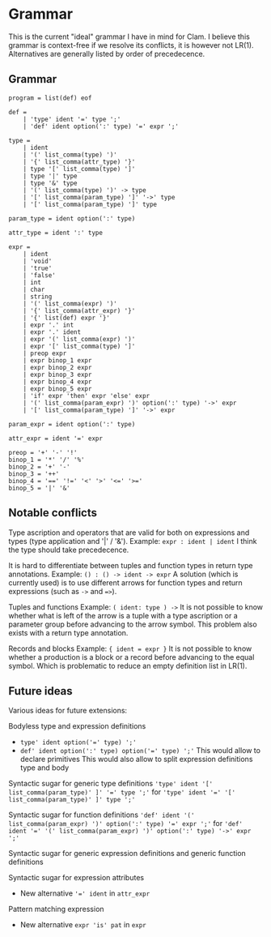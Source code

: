 # Grammar

This is the current "ideal" grammar I have in mind for Clam. I believe this grammar is context-free if we resolve its conflicts, it is however not LR(1). Alternatives are generally listed by order of precedecence.

## Grammar

```
program = list(def) eof

def =
    | 'type' ident '=' type ';'
    | 'def' ident option(':' type) '=' expr ';'

type =
    | ident
    | '(' list_comma(type) ')'
    | '{' list_comma(attr_type) '}'
    | type '[' list_comma(type) ']'
    | type '|' type
    | type '&' type
    | '(' list_comma(type) ')' -> type
    | '[' list_comma(param_type) ']' '->' type
    | '[' list_comma(param_type) ']' type

param_type = ident option(':' type)

attr_type = ident ':' type

expr =
    | ident
    | 'void'
    | 'true'
    | 'false'
    | int
    | char
    | string
    | '(' list_comma(expr) ')'
    | '{' list_comma(attr_expr) '}'
    | '{' list(def) expr '}'
    | expr '.' int
    | expr '.' ident
    | expr '(' list_comma(expr) ')'
    | expr '[' list_comma(type) ']'
    | preop expr
    | expr binop_1 expr
    | expr binop_2 expr
    | expr binop_3 expr
    | expr binop_4 expr
    | expr binop_5 expr
    | 'if' expr 'then' expr 'else' expr
    | '(' list_comma(param_expr) ')' option(':' type) '->' expr
    | '[' list_comma(param_type) ']' '->' expr

param_expr = ident option(':' type)

attr_expr = ident '=' expr

preop = '+' '-' '!'
binop_1 = '*' '/' '%'
binop_2 = '+' '-'
binop_3 = '++'
binop_4 = '==' '!=' '<' '>' '<=' '>='
binop_5 = '|' '&'
```

## Notable conflicts

Type ascription and operators that are valid for both on expressions and types (type application and '|' / '&').
Example: `expr : ident | ident`
I think the type should take precedecence.

It is hard to differentiate between tuples and function types in return type annotations.
Example: `() : () -> ident -> expr`
A solution (which is currently used) is to use different arrows for function types and return expressions (such as `->` and `=>`).

Tuples and functions
Example: `( ident: type ) ->`
It is not possible to know whether what is left of the arrow is a tuple with a type ascription or a parameter group before advancing to the arrow symbol. This problem also exists with a return type annotation.

Records and blocks
Example: `{ ident = expr }`
It is not possible to know whether a production is a block or a record before advancing to the equal symbol. Which is problematic to reduce an empty definition list in LR(1).

## Future ideas

Various ideas for future extensions:

Bodyless type and expression definitions
- `type' ident option('=' type) ';'`
- `def' ident option(':' type) option('=' type) ';'`
This would allow to declare primitives
This would also allow to split expression definitions type and body

Syntactic sugar for generic type definitions
`'type' ident '[' list_comma(param_type)' ]' '=' type ';'` for `'type' ident '=' '[' list_comma(param_type)' ]' type ';'`

Syntactic sugar for function definitions
`'def' ident '(' list_comma(param_expr) ')' option(':' type) '=' expr ';'` for `'def' ident '=' '(' list_comma(param_expr) ')' option(':' type) '->' expr ';'`

Syntactic sugar for generic expression definitions and generic function definitions

Syntactic sugar for expression attributes
- New alternative `'=' ident` in `attr_expr`

Pattern matching expression
- New alternative `expr 'is' pat` in `expr`
